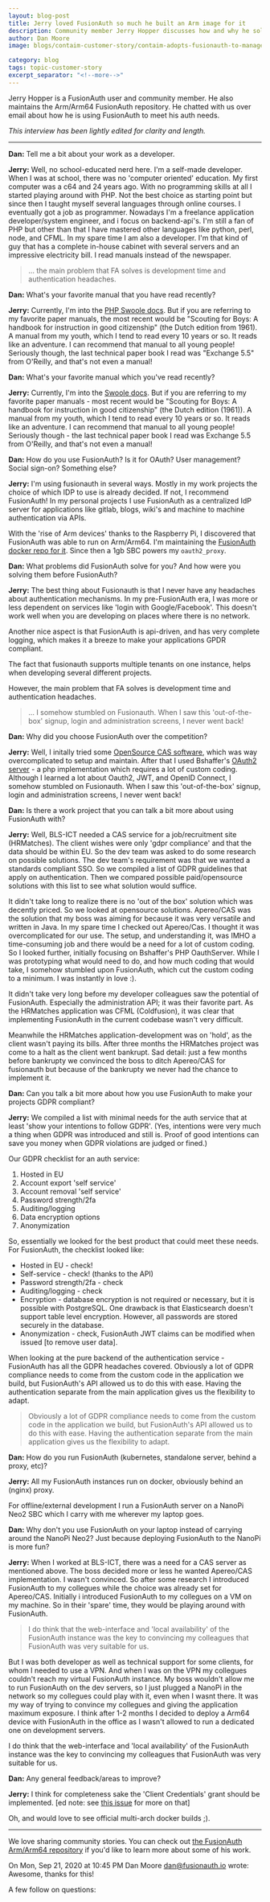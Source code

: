 ```yaml
---
layout: blog-post
title: Jerry loved FusionAuth so much he built an Arm image for it
description: Community member Jerry Hopper discusses how and why he sold FusionAuth to his developer colleagues.
author: Dan Moore
image: blogs/contaim-customer-story/contaim-adopts-fusionauth-to-manage-their-auth-lifecycle.png

category: blog
tags: topic-customer-story
excerpt_separator: "<!--more-->"
---
```


Jerry Hopper is a FusionAuth user and community member. He also maintains the Arm/Arm64 FusionAuth repository. He chatted with us over email about how he is using FusionAuth to meet his auth needs. 

<!--more-->

*This interview has been lightly edited for clarity and length.*

-------

**Dan:** Tell me a bit about your work as a developer.

**Jerry:** Well, no school-educated nerd here.  I'm a self-made developer. When I was at school, there was no 'computer oriented' education. My first computer was a c64 and 24 years ago. With no programming skills at all I started playing around with PHP. Not the best choice as starting point but since then I taught myself several languages through online courses. I eventually got a job as programmer.  Nowadays I'm a freelance application developer/system engineer, and i focus on backend-api's. I'm still a fan of PHP but other than that I have mastered other languages like python, perl, node, and CFML. In my spare time I am also a developer. I'm that kind of guy that has a complete in-house cabinet with several servers and an impressive electricity bill. I read manuals instead of the newspaper. 

> ... the main problem that FA solves is development time and authentication headaches.  

**Dan:** What's your favorite manual that you have read recently?

**Jerry:** Currently, I'm into the [PHP Swoole docs](https://www.swoole.co.uk/). But if you are referring to my favorite paper manuals, the most recent would be "Scouting for Boys: A handbook for instruction in good citizenship" (the Dutch edition from 1961). A manual from my youth, which I tend to read every 10 years or so. It reads like an adventure. I can recommend that manual to all young people! Seriously though, the last technical paper book I read was "Exchange 5.5" from O'Reilly, and that's not even a manual!

**Dan:** What's your favorite manual which you've read recently?

**Jerry:** Currently, I'm into the [Swoole docs](https://www.swoole.co.uk/docs/). But if you are referring to my favorite paper manuals - most recent would be "Scouting for Boys: A handbook for instruction in good citizenship" (the Dutch edition (1961)). A manual from my youth, which I tend to read every 10 years or so. It reads like an adventure. I can recommend that manual to all young people! Seriously though - the last technical paper book I read was Exchange 5.5 from O'Reilly, and that's not even a manual!

**Dan:** How do you use FusionAuth? Is it for OAuth? User management? Social sign-on? Something else?

**Jerry:** I'm using fusionauth in several ways. Mostly in my work projects the choice of which IDP to use is already decided. If not, I recommend FusionAuth! In my personal projects I use FusionAuth as a centralized IdP server for applications like gitlab, blogs, wiki's and machine to machine authentication via APIs. 

With the 'rise of Arm devices' thanks to the Raspberry Pi, I discovered that FusionAuth was able to run on Arm/Arm64. I'm maintaining the [FusionAuth docker repo for it](https://github.com/jerryhopper/fusionauth_app_arm64). Since then a 1gb SBC powers my `oauth2_proxy`.

**Dan:** What problems did FusionAuth solve for you? And how were you solving them before FusionAuth?

**Jerry:** The best thing about Fusionauth is that I never have any headaches about authentication mechanisms. In my pre-FusionAuth era, I was more or less dependent on services like 'login with Google/Facebook'. This doesn't work well when you are developing on places where there is no network.

Another nice aspect is that FusionAuth is api-driven, and has very complete logging, which makes it a breeze to make your applications GPDR compliant.  

The fact that fusionauth supports multiple tenants on one instance, helps when developing several different projects. 

However, the main problem that FA solves is development time and authentication headaches.  

> ... I somehow stumbled on Fusionauth. When I saw this 'out-of-the-box' signup, login and administration screens, I never went back! 

**Dan:** Why did you choose FusionAuth over the competition?

**Jerry:** Well, I initally tried some [OpenSource CAS software](https://github.com/apereo/cas), which was way overcomplicated to setup and maintain. After that I used Bshaffer's [OAuth2 server](https://bshaffer.github.io/oauth2-server-php-docs/) - a php implementation which requires a lot of custom coding. Although I learned a lot about Oauth2, JWT, and OpenID Connect, I somehow stumbled on Fusionauth. When I saw this 'out-of-the-box' signup, login and administration screens, I never went back! 
 
**Dan:** Is there a work project that you can talk a bit more about using FusionAuth with? 
 
**Jerry:** Well, BLS-ICT needed a CAS service for a job/recruitment site (HRMatches). The client wishes were only 'gdpr compliance' and that the data should be within EU. So the dev team was asked to do some research on possible solutions. The dev team's requirement was that we wanted a standards compliant SSO. So we compiled a list of GDPR guidelines that apply on authentication. Then we compared possible paid/opensource solutions with this list to see what solution would suffice.

It didn't take long to realize there is no 'out of the box' solution which was decently priced. So we looked at opensource solutions.  Apereo/CAS was the solution that my boss was aiming for because it was very versatile and written in Java. In my spare time I checked out Apereo/Cas. I thought it was overcomplicated for our use. The setup, and understanding it, was IMHO a time-consuming job and there would be a need for a lot of custom coding. So I looked further, initially focusing on Bshaffer's PHP OauthServer.  While I was prototyping what would need to do, and how much coding that would take, I somehow stumbled upon FusionAuth, which cut the custom coding to a minimum. I was instantly in love :).

It didn't take very long before my developer colleagues saw the potential of FusionAuth. Especially the administration API; it was their favorite part. As the HRMatches application was CFML (Coldfusion), it was clear that implementing FusionAuth in the current codebase wasn't very difficult.  

Meanwhile the HRMatches application-development was on 'hold', as the client wasn't paying its bills. After three months the HRMatches project was come to a halt as the client went bankrupt. Sad detail: just a few months before bankrupty we convinced the boss to ditch Apereo/CAS for fusionauth but because of the bankrupty we never had the chance to implement it.

**Dan:** Can you talk a bit more about how you use FusionAuth to make your projects GDPR compliant?

**Jerry:** We compiled a list with minimal needs for the auth service that at least 'show your intentions to follow GDPR'. (Yes, intentions were very much a thing when GDPR was introduced and still is. Proof of good intentions can save you money when GDPR violations are judged or fined.)

Our GDPR checklist for an auth service:

1. Hosted in EU
1. Account export 'self service'
1. Account removal 'self service'
1. Password strength/2fa 
1. Auditing/logging
1. Data encryption options
1. Anonymization

So, essentially we looked for the best product that could meet these needs. For FusionAuth, the checklist looked like:

* Hosted in EU - check!
* Self-service - check! (thanks to the API)
* Password strength/2fa - check
* Auditing/logging - check
* Encryption - database encryption is not required or necessary, but it is possible with PostgreSQL. One drawback is that Elasticsearch doesn't support table level encryption. However, all passwords are stored securely in the database.
* Anonymization - check, FusionAuth JWT claims can be modified when issued [to remove user data].

When looking at the pure backend of the authentication service - FusionAuth has all the GDPR headaches covered. Obviously a lot of GDPR compliance needs to come from the custom code in the application we build, but FusionAuth's API allowed us to do this with ease. Having the authentication separate from the main application gives us the flexibility to adapt.

> Obviously a lot of GDPR compliance needs to come from the custom code in the application we build, but FusionAuth's API allowed us to do this with ease. Having the authentication separate from the main application gives us the flexibility to adapt.

**Dan:** How do you run FusionAuth (kubernetes, standalone server, behind a proxy, etc)?

**Jerry:** All my FusionAuth instances run on docker, obviously behind an (nginx) proxy. 

For offline/external development I run a FusionAuth server on a NanoPi Neo2 SBC which I carry with me wherever my laptop goes. 

**Dan:** Why don't you use FusionAuth on your laptop instead of carrying around the NanoPi Neo2? Just because deploying FusionAuth to the NanoPi is more fun?
    
**Jerry:** When I worked at BLS-ICT, there was a need for a CAS server as mentioned above. The boss decided more or less he wanted Apereo/CAS implementation. I wasn't convinced. So after some research I introduced FusionAuth to my collegues while the choice was already set for Apereo/CAS. Initially i introduced FusionAuth to my collegues on a VM on my machine. So in their 'spare' time, they would be playing around with FusionAuth.  

> I do think that the web-interface and 'local availability' of the FusionAuth instance was the key to convincing my colleagues that FusionAuth was very suitable for us.
 
But I was both developer as well as technical support for some clients, for whom I needed to use a VPN. And when I was on the VPN my collegues couldn't reach my virtual FusionAuth instance. My boss wouldn't allow me to run FusionAuth on the dev servers, so I just plugged a NanoPi in the network so my collegues could play with it, even when I wasnt there.  It was my way of trying to convince my collegues and giving the application maximum exposure.  I think after 1-2 months I decided  to deploy a Arm64 device with FusionAuth in the office as I wasn't allowed to run a dedicated one on development servers. 

I do think that the web-interface and 'local availability' of the FusionAuth instance was the key to convincing my colleagues that FusionAuth was very suitable for us.

**Dan:** Any general feedback/areas to improve?

**Jerry:** I think for completeness sake the 'Client Credentials' grant should be implemented. [ed note: see [this issue](https://github.com/FusionAuth/fusionauth-issues/issues/155) for more on that]

Oh, and would love to see official multi-arch docker builds ;). 

-------

We love sharing community stories. You can check out [the FusionAuth Arm/Arm64 repository](https://hub.docker.com/repository/docker/jerryhopper/fusionauth-app) if you'd like to learn more about some of his work.



On Mon, Sep 21, 2020 at 10:45 PM Dan Moore <dan@fusionauth.io> wrote:
Awesome, thanks for this!

A few follow on questions:



  
